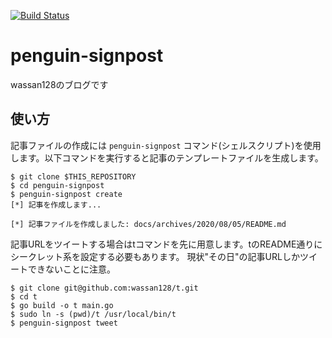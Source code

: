 [![Build Status](https://travis-ci.com/wassan128/penguin-signpost.svg?branch=master)](https://travis-ci.com/wassan128/penguin-signpost)

# penguin-signpost 

wassan128のブログです

## 使い方
記事ファイルの作成には `penguin-signpost` コマンド(シェルスクリプト)を使用します。以下コマンドを実行すると記事のテンプレートファイルを生成します。

```
$ git clone $THIS_REPOSITORY
$ cd penguin-signpost
$ penguin-signpost create
[*] 記事を作成します...

[*] 記事ファイルを作成しました: docs/archives/2020/08/05/README.md
```

記事URLをツイートする場合はtコマンドを先に用意します。tのREADME通りにシークレット系を設定する必要もあります。
現状"その日"の記事URLしかツイートできないことに注意。
```
$ git clone git@github.com:wassan128/t.git
$ cd t
$ go build -o t main.go
$ sudo ln -s (pwd)/t /usr/local/bin/t
$ penguin-signpost tweet
```
